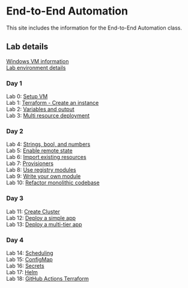 # End-to-End Automation

This site includes the information for the End-to-End Automation class.



## Lab details 
[Windows VM information](VM_access.md)  
[Lab environment details](https://docs.google.com/spreadsheets/d/1qWbTS_0iieOvcZzA37Ent3WYAX2rHiSpJMGS6wbCtMk/edit?usp=sharing)

### Day 1   
Lab 0: [Setup VM](labs/setup.md)   
Lab 1: [Terraform - Create an instance](labs/tf-first-instance/index.md)    
Lab 2: [Variables and output](labs/tf-variables-and-output/index.md)   
Lab 3: [Multi resource deployment](labs/tf-more-variables/index.md)   

### Day 2
Lab 4: [Strings, bool, and numbers](labs/tf-even-more-variables/index.md)   
Lab 5: [Enable remote state](labs/tf-remote-state/index.md)   
Lab 6: [Import existing resources](labs/tf-import/index.md)   
Lab 7: [Provisioners](labs/tf-provisioner/index.md)   
Lab 8: [Use registry modules](labs/tf-module/index.md)   
Lab 9: [Write your own module](labs/tf-write-module/index.md)   
Lab 10: [Refactor monolithic codebase](labs/tf-refactor/index.md)

### Day 3 
Lab 11: [Create Cluster](labs/eks/index.md)   
Lab 12: [Deploy a simple app](labs/pods/index.md)   
Lab 13: [Deploy a multi-tier app](labs/deployments/index.md)   

### Day 4 
Lab 14: [Scheduling](labs/scheduling/index.md)   
Lab 15: [ConfigMap](labs/configmap/index.md)   
Lab 16: [Secrets](labs/secrets/index.md)   
Lab 17: [Helm](labs/helm/index.md)   
Lab 18: [GitHub Actions Terraform](labs/gh-actions/index.md)
